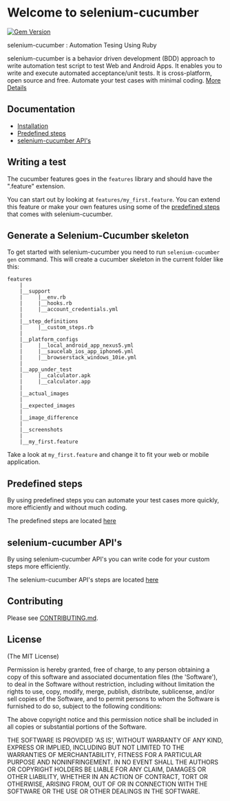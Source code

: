 Welcome to selenium-cucumber
=================

[![Gem Version](https://badge.fury.io/rb/selenium-cucumber.svg)](http://badge.fury.io/rb/selenium-cucumber)

selenium-cucumber : Automation Tesing Using Ruby

selenium-cucumber is a behavior driven development (BDD) approach to write automation test script to test Web and Android Apps.
It enables you to write and execute automated acceptance/unit tests.
It is cross-platform, open source and free.
Automate your test cases with minimal coding.
[More Details](http://seleniumcucumber.info/)

Documentation
-------------
* [Installation](doc/installation.md)
* [Predefined steps](doc/canned_steps.md)
* [selenium-cucumber API's](doc/selenium-cucumber-API.md)

Writing a test
--------------

The cucumber features goes in the `features` library and should have the ".feature" extension.

You can start out by looking at `features/my_first.feature`. You can extend this feature or make your own features using some of the [predefined steps](doc/canned_steps.md) that comes with selenium-cucumber.

Generate a Selenium-Cucumber skeleton
----------------------------

To get started with selenium-cucumber you need to run `selenium-cucumber gen` command. This will create a cucumber skeleton in the current folder like this:

    features
        |
        |__support
        |     |__env.rb
        |     |__hooks.rb
        |     |__account_credentials.yml
        |
        |__step_definitions
        |     |__custom_steps.rb
        |
        |__platform_configs
        |     |__local_android_app_nexus5.yml
        |     |__saucelab_ios_app_iphone6.yml
        |     |__browserstack_windows_10ie.yml
        |
        |__app_under_test
        |     |__calculator.apk
        |     |__calculator.app
        |
        |__actual_images
        |
        |__expected_images
        |
        |__image_difference
        |
        |__screenshots
        |
        |__my_first.feature

Take a look at `my_first.feature` and change it to fit your web or mobile application.


Predefined steps
-----------------
By using predefined steps you can automate your test cases more quickly, more efficiently and without much coding.

The predefined steps are located [here](doc/canned_steps.md)


selenium-cucumber API's
-----------------------
By using selenium-cucumber API's you can write code for your custom steps more efficiently.

The selenium-cucumber API's steps are located [here](doc/selenium-cucumber-API.md)


Contributing
-------------------
Please see [CONTRIBUTING.md](CONTRIBUTING.md).


License
-------

(The MIT License)

Permission is hereby granted, free of charge, to any person obtaining a copy of this software and associated documentation files (the 'Software'), to deal in the Software without restriction, including without limitation the rights to use, copy, modify, merge, publish, distribute, sublicense, and/or sell copies of the Software, and to permit persons to whom the Software is furnished to do so, subject to the following conditions:

The above copyright notice and this permission notice shall be included in all copies or substantial portions of the Software.

THE SOFTWARE IS PROVIDED 'AS IS', WITHOUT WARRANTY OF ANY KIND, EXPRESS OR IMPLIED, INCLUDING BUT NOT LIMITED TO THE WARRANTIES OF MERCHANTABILITY, FITNESS FOR A PARTICULAR PURPOSE AND NONINFRINGEMENT. IN NO EVENT SHALL THE AUTHORS OR COPYRIGHT HOLDERS BE LIABLE FOR ANY CLAIM, DAMAGES OR OTHER LIABILITY, WHETHER IN AN ACTION OF CONTRACT, TORT OR OTHERWISE, ARISING FROM, OUT OF OR IN CONNECTION WITH THE SOFTWARE OR THE USE OR OTHER DEALINGS IN THE SOFTWARE.
